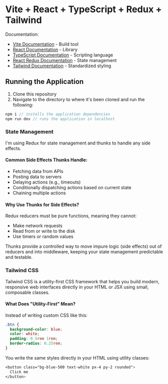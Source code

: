# Vite + React + TypeScript + Redux + Tailwind

Documentation:

- [Vite Documentation](https://vite.dev/guide/) - Build tool
- [React Documentation](https://react.dev/reference/react) - Library
- [TypeScript Documentation](https://www.typescriptlang.org/docs/handbook/typescript-in-5-minutes.html) - Scripting language
- [React Redux Documentation](https://react-redux.js.org/tutorials/quick-start) - State management
- [Tailwind Documentation](https://tailwindcss.com/docs/installation/using-vite) - Standardized styling

## Running the Application

1. Clone this repository
2. Navigate to the directory to where it's been cloned and run the following:

```js
npm i // installs the application dependencies
npm run dev // runs the application in localhost
```

### State Management
I'm using Redux for state management and thunks to handle any side effects.

#### Common Side Effects Thunks Handle:
- Fetching data from APIs
- Posting data to servers
- Delaying actions (e.g., timeouts)
- Conditionally dispatching actions based on current state
- Chaining multiple actions

#### Why Use Thunks for Side Effects?
Redux reducers must be pure functions, meaning they cannot:
- Make network requests
- Read from or write to the disk
- Use timers or random values

Thunks provide a controlled way to move impure logic (side effects) out of reducers and into middleware, keeping your state management predictable and testable.

### Tailwind CSS
Tailwind CSS is a utility-first CSS framework that helps you build modern, responsive web interfaces directly in your HTML or JSX using small, composable classes.

#### What Does "Utility-First" Mean?
Instead of writing custom CSS like this:
```css
.btn {
  background-color: blue;
  color: white;
  padding: 0.5rem 1rem;
  border-radius: 0.25rem;
}
```

You write the same styles directly in your HTML using utility classes:

```css
<button class="bg-blue-500 text-white px-4 py-2 rounded">
  Click me
</button>
```

